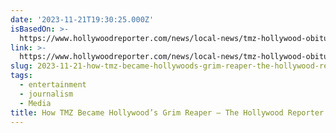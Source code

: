 ```yaml
---
date: '2023-11-21T19:30:25.000Z'
isBasedOn: >-
  https://www.hollywoodreporter.com/news/local-news/tmz-hollywood-obituaries-1235648344/?utm_source=pocket-newtab-en-us
link: >-
  https://www.hollywoodreporter.com/news/local-news/tmz-hollywood-obituaries-1235648344/?utm_source=pocket-newtab-en-us
slug: 2023-11-21-how-tmz-became-hollywoods-grim-reaper-the-hollywood-reporter
tags:
  - entertainment
  - journalism
  - Media
title: How TMZ Became Hollywood’s Grim Reaper – The Hollywood Reporter
---
```


